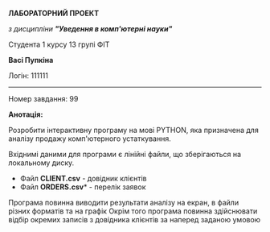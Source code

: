 **ЛАБОРАТОРНИЙ ПРОЕКТ**

_з дисципліни **"Уведення в комп'ютерні науки"**_

Студента 1 курсу 13 групі ФІТ 

**Васі Пупкіна**

Логін: 111111

---

Номер завдання: 99

**Анотація:**

Розробити інтерактивну програму на мові PYTHON,
яка призначена для аналізу продажу комп'ютерного устаткування.

Вхіднимі даними для програми є лінійні файли, що зберігаються на локальному диску.

- Файл **СLIENT.csv** - довідник клієнтів
- Файл **ORDERS.csv*** - перелік заявок

Програма повинна виводити результати аналізу на екран, в файли різних форматів та на графік
Окрім того програма повинна здійснювати відбір окремих записів з довідника клієнтів за наперед заданою умовою


